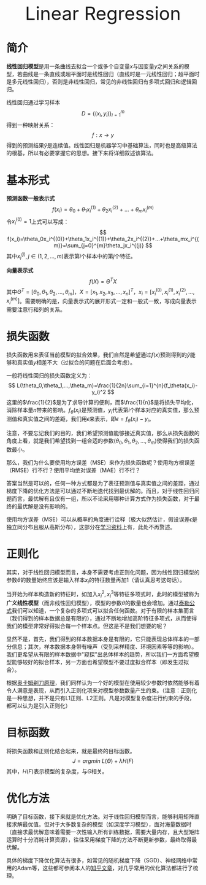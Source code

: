 <div align='center' ><font size='70'>Linear Regression</font></div>

# 简介

**线性回归模型**是用一条曲线去拟合一个或多个自变量$x$与因变量$y$之间关系的模型，若曲线是一条直线或超平面时是线性回归（直线时是一元线性回归；超平面时是多元线性回归），否则是非线性回归，常见的非线性回归有多项式回归和逻辑回归。

线性回归通过学习样本
$$
D={\{(x_i, y_i)}\}_{i=1}^m
$$
得到一种映射关系：
$$
f:x\rightarrow y
$$
得到的预测结果$\hat y$是连续值。线性回归是机器学习中基础算法，同时也是高级算法的根基，所以有必要掌握它的思想。接下来将详细叙述该算法。

# 基本形式

**预测函数一般表示式**
$$
f(x_i)=\theta_0+\theta_1x_i^{(1)}+\theta_2x_i^{(2)}+...+\theta_mx_i^{(m)}
$$
令$x_i^{(0)}=1$上式可以写成：
$$
f(x_i)=\theta_0x_i^{(0)}+\theta_1x_i^{(1)}+\theta_2x_i^{(2)}+...+\theta_mx_i^{(m)}=\sum_{j=0}^{m}\theta_jx_i^{(j)}
$$
其中$x_i^{(j)}, j\in(1,2,...,m)$表示第$i$个样本中的第$j$个特征。

**向量表示式**
$$
f(X)=\Theta^TX
$$
其中$\Theta^T=[\theta_0,\theta_1, \theta_2,...,\theta_m]$，$X=[x_1, x_2, x_3,...,x_n]^T$，$x_i=[x_i^{(0)}, x_i^{(1)}, x_i^{(2)},...,x_i^{(m)}]$。需要明确的是，向量表示式的展开形式一定和一般式一致，写成向量表示需要注意行和列的关系。

# 损失函数

损失函数用来表征当前模型的拟合效果，我们自然是希望通过$f(x)$预测得到的$\hat y$能够和真实值$y$相差不大（过拟合的问题在后面会考虑）。

一般将线性回归的损失函数定义为：
$$
L(\theta_0,\theta_1,...,\theta_m)=\frac{1}{2n}\sum_{i=1}^{n}(f_\theta(x_i)-y_i)^2
$$
这里的$\frac{1}{2}$是为了求导计算的便利，而$\frac{1}{n}$是将损失平均化，消除样本量$n$带来的影响。$f_\theta(x_i)$是预测值，$y_i$代表第$i$个样本对应的真实值，那么预测值和真实值之间的差距，我们用$\epsilon$来表示，即$\epsilon=f_\theta(x_i)-y_i$。

注意，不要忘记我们的目的，我们希望预测值能够接近真实值，那么从损失函数的角度上看，就是我们希望找到一组合适的参数$(\theta_0,\theta_1,\theta_2,...,\theta_m)$使得我们的损失函数最小。

那么，我们为什么要使用均方误差（MSE）来作为损失函数呢？使用均方根误差（RMSE）行不行？使用平均绝对误差（MAE）行不行？

答案当然是可以的，任何一种方式都是为了表征预测值与真实值之间的差距，通过梯度下降的优化方法是可以通过不断地迭代找到最优解的。而且，对于线性回归问题而言，最优解有且仅有一组，所以不论采用哪种计算方式作为损失函数，对于最终的最优解是没有影响的。

使用均方误差（MSE）可以从概率的角度进行诠释（极大似然估计，假设误差$\epsilon$是独立同分布且服从高斯分布），这部分在[学习资料](https://github.com/datawhalechina/team-learning/blob/master/机器学习算法基础/Task1%Linear_regression.ipynb)上有，此处不再赘述。

# 正则化

其实，对于线性回归模型而言，本身不需要考虑正则化问题，因为线性回归模型的参数$\theta$的数量始终应该是输入样本$x_i$的特征数量再加1（请认真思考这句话）。

当开始为样本构造新的特征时，如加入$x_i^2,x_i^3$等特征多项式时，此时的模型被称为**广义线性模型**（而非线性回归模型），模型的参数$\theta$的数量也会增加。通过[泰勒公式](https://baike.baidu.com/item/泰勒公式)我们可以知道，一个复杂的多项式可以拟合任何函数。对于有限的样本集而言（我们得到的样本数据总是有限的），通过不断地增加高阶特征多项式，从而使得我们的模型非常好得拟合每一个样本点。但这是不是我们想要的呢？

显然不是，首先，我们得到的样本数据本身是有限的，它只能表现总体样本的一部分信息；其次，样本数据本身带有噪声（受到采样精度、环境因素等等的影响）。我们更希望从有限的样本数据中"窥探"出总体样本的趋势，所以我们一方面希望模型能够较好的拟合样本，另一方面也希望模型不要过度拟合样本（即发生过拟合）。

根据[奥卡姆剃刀原理](https://baike.baidu.com/item/奥卡姆剃刀原理/10900565?fr=aladdin)，我们同样认为一个好的模型在使用较少参数时依然能够有着令人满意是表现，从而引入正则化项来对模型参数数量产生约束。（注意：正则化是一种思想，并不是只有L1正则、L2正则。凡是对模型复杂度进行约束的手段，都可以认为是引入正则化）

# 目标函数

将损失函数和正则化结合起来，就是最终的目标函数。
$$
J=argmin\ L(\Theta)+\lambda H(F)
$$
其中，$H(F)$表示模型的复杂度，与$\Theta$相关。

# 优化方法

明确了目标函数，接下来就是优化方法。对于线性回归模型而言，能够利用矩阵直接求解最优值。但对于大多数复杂的模型（如深度学习模型），面对海量数据时（直接求最优解意味着需要一次性输入所有训练数据，需要大量内存，且大型矩阵运算时十分消耗计算资源），往往采用梯度下降的方法不断更新参数，最终取得最优解。

具体的梯度下降优化算法有很多，如常见的随机梯度下降（SGD）、神经网络中常用的Adam等，这些都可参阅本人的[知乎文章](https://zhuanlan.zhihu.com/p/110104333)，对几乎常用的优化算法都进行了梳理。

